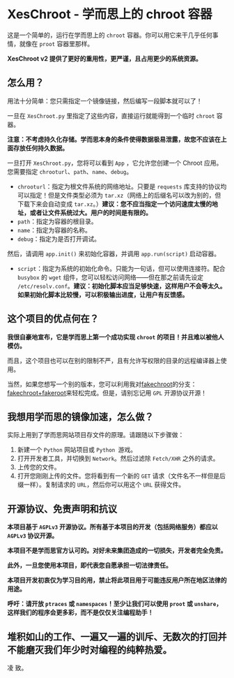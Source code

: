 # XesChroot - 学而思上的 chroot 容器

这是一个简单的，运行在学而思上的 `chroot` 容器。你可以用它来干几乎任何事情，就像在 `proot` 容器里那样。

**XesChroot v2 提供了更好的重用性，更严谨，且占用更少的系统资源。**

## 怎么用？

用法十分简单：您只需指定一个镜像链接，然后编写一段脚本就可以了！

一旦在 `XesChroot.py` 里指定了这些内容，直接运行就能得到一个临时 `chroot` 容器。

**注意：不考虑持久化存储。学而思本身的条件使得数据极易泄露，故您不应该在上面存放任何持久数据。**

一旦打开 `XesChroot.py`，您将可以看到 `App` ，它允许您创建一个 Chroot 应用。您需要指定 `chrooturl`、`path`、`name`、`debug`。

- `chrooturl`：指定为根文件系统的网络地址。只要是 `requests` 库支持的协议均可以指定！但是文件类型必须为 `tar.xz`（网络上的后缀名可以改为别的，但下载下来会自动变成 `tar.xz`。）**建议：您不应当指定一个访问速度太慢的地址，或者让文件系统过大。用户的时间是有限的。**
- `path`：指定为容器的根目录。
- `name`：指定为容器的名称。
- `debug`：指定为是否打开调试。

然后，请调用 `app.init()` 来初始化容器，并调用 `app.run(script)` 启动容器。

- `script`：指定为系统的初始化命令。只能为一句话，但可以使用连接符。配合 `busybox` 的 `wget` 组件，您可以轻松访问网络——但在那之前请先设定 `/etc/resolv.conf`。**建议：初始化脚本应当足够快速，这样用户不会等太久。如果初始化脚本比较慢，可以积极输出进度，让用户有反馈感。**

## 这个项目的优点何在？

**我很自豪地宣布，它是学而思上第一个成功实现 `chroot` 的项目！并且难以被他人模仿。**

而且，这个项目也可以在别的限制不严，且有允许写权限的目录的远程编译器上使用。

当然，如果您想写一个别的版本，您可以利用我对[fakechroot](https://github.com/dex4er/fakechroot 'Github')的分支：[fakechroot+fakeroot](https://github.com/FurryR/fakechroot 'Github')来轻松完成。但是，请别忘记用 `GPL` 开源协议开源！

## 我想用学而思的镜像加速，怎么做？

实际上用到了学而思网站项目存文件的原理。请跟随以下步骤做：

1. 新建一个 `Python` 网站项目或 `Python `游戏。
2. 打开开发者工具，并切换到 `Network`。然后过滤除 `Fetch/XHR` 之外的请求。
3. 上传您的文件。
4. 打开您刚刚上传的文件。您将看到有一个新的 `GET` 请求（文件名不一样但是后缀一样）。复制请求的 `URL`，然后你可以用这个 `URL` 获得文件。

## 开源协议、免责声明和抗议

**本项目基于 `AGPLv3` 开源协议。所有基于本项目的开发（包括网络服务）都应以 `AGPLv3` 协议开源。**

**本项目不是学而思官方认可的。对好未来集团造成的一切损失，开发者完全免责。**

**此外，一旦您使用本项目，即代表您自愿承担一切法律责任。**

**本项目开发初衷仅为学习目的用，禁止将此项目用于可能违反用户所在地区法律的用途。**

**呼吁：请开放 `ptraces` 或 `namespaces`！至少让我们可以使用 `proot` 或 `unshare`，这样我们的程序会更多彩，而不是仅仅关注编程助手！**

## 堆积如山的工作、一遍又一遍的训斥、无数次的打回并不能磨灭我们年少时对编程的纯粹热爱。

凌 致。
